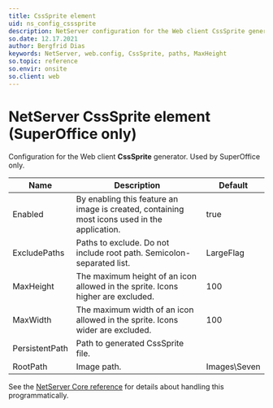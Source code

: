 ```yaml
---
title: CssSprite element
uid: ns_config_csssprite
description: NetServer configuration for the Web client CssSprite generator.
so.date: 12.17.2021
author: Bergfrid Dias
keywords: NetServer, web.config, CssSprite, paths, MaxHeight
so.topic: reference
so.envir: onsite
so.client: web
---
```


# NetServer CssSprite element (SuperOffice only)

Configuration for the Web client **CssSprite** generator. Used by SuperOffice only.

| Name | Description | Default |
|---|---|---|
| Enabled | By enabling this feature an image is created, containing most icons used in the application. | true |
| ExcludePaths | Paths to exclude. Do not include root path. Semicolon-separated list. | LargeFlag |
| MaxHeight | The maximum height of an icon allowed in the sprite. Icons higher are excluded. | 100 |
| MaxWidth | The maximum width of an icon allowed in the sprite. Icons wider are excluded. | 100 |
| PersistentPath | Path to generated CssSprite file. | |
| RootPath | Image path. | Images\Seven |

See the [NetServer Core reference][1] for details about handling this programmatically.

<!-- Referenced links -->
[1]: <xref:SuperOffice.Configuration.ConfigFile.CssSprite>
